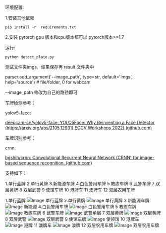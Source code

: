  环境配置:

1.安装其他依赖

```
pip install -r  requirements.txt
```

2.安装 pytorch  gpu 版本和cpu版本都可以   pytorch版本>=1.7

运行:

```
python detect_plate.py
```

测试文件夹imgs，结果保存再 result 文件夹中

parser.add_argument('--image_path', type=str, default='imgs', help='source')  # file/folder, 0 for webcam

--image_path 修改为自己的路劲即可

车牌检测参考：

yolov5-face:

[deepcam-cn/yolov5-face: YOLO5Face: Why Reinventing a Face Detector (https://arxiv.org/abs/2105.12931) ECCV Workshops 2022) (github.com)](https://github.com/deepcam-cn/yolov5-face)

车牌识别参考：

crnn:

[bgshih/crnn: Convolutional Recurrent Neural Network (CRNN) for image-based sequence recognition. (github.com)](https://github.com/bgshih/crnn)

支持如下：

1.单行蓝牌 
2.单行黄牌
3.新能源车牌 
4.白色警用车牌 
5 教练车牌 
6 武警车牌 
7 双层黄牌 
8 双层武警 
9 使馆车牌
10 港牌车
11 澳牌车
12 双层农用车牌 


1.单行蓝牌 
![Image 单行蓝牌](result/single_blue.jpg)
2.单行黄牌
![Image 单行黄牌](result/single_yellow.jpg)
3.新能源车牌 
![Image 新能源](result/single_green.jpg)
4.白色警用车牌 
![Image 白色警用车牌](result/police.jpg)
5 教练车牌 
![Image 教练车牌](result/xue.jpg)
6 武警车牌 
![Image 武警单层](result/Wj.jpg)
7 双层黄牌 
![Image 双层黄牌](result/double_yellow.jpg)
8 双层武警 
![Image 双层武警](result/WJdouble.jpg)
9 使馆车牌
![Image 使领馆](result/shi_lin_guan.jpg)
10 港牌车
![Image 港牌](result/hongkang1.jpg)
11 澳牌车
![Image 澳牌](result/aomen1.jpg)
12 双层农用车牌 
![Image 双层农用车牌](result/nongyong_double.jpg)

